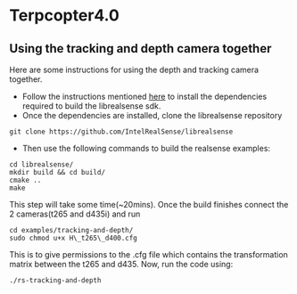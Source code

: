 # Terpcopter4.0

## Using the tracking and depth camera together
Here are some instructions for using the depth and tracking camera together.
- Follow the instructions mentioned [here](https://github.com/IntelRealSense/librealsense/blob/master/doc/distribution_linux.md) to install the dependencies required to build the librealsense sdk.
- Once the dependencies are installed, clone the librealsense repository 
```
git clone https://github.com/IntelRealSense/librealsense
```
- Then use the following commands to build the realsense examples:
```
cd librealsense/
mkdir build && cd build/
cmake ..
make
```
This step will take some time(~20mins). Once the build finishes connect the 2 cameras(t265 and d435i) and run 
```
cd examples/tracking-and-depth/
sudo chmod u+x H\_t265\_d400.cfg
``` 
This is to give permissions to the .cfg file which contains the transformation matrix between the t265 and d435. Now, run the code using:
```
./rs-tracking-and-depth
```

